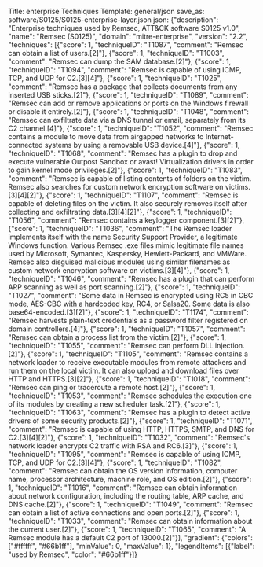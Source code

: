 Title: enterprise Techniques
Template: general/json
save_as: software/S0125/S0125-enterprise-layer.json
json: {"description": "Enterprise techniques used by Remsec, ATT&CK software S0125 v1.0", "name": "Remsec (S0125)", "domain": "mitre-enterprise", "version": "2.2", "techniques": [{"score": 1, "techniqueID": "T1087", "comment": "Remsec can obtain a list of users.[2]"}, {"score": 1, "techniqueID": "T1003", "comment": "Remsec can dump the SAM database.[2]"}, {"score": 1, "techniqueID": "T1094", "comment": "Remsec is capable of using ICMP, TCP, and UDP for C2.[3][4]"}, {"score": 1, "techniqueID": "T1025", "comment": "Remsec has a package that collects documents from any inserted USB sticks.[2]"}, {"score": 1, "techniqueID": "T1089", "comment": "Remsec can add or remove applications or ports on the Windows firewall or disable it entirely.[2]"}, {"score": 1, "techniqueID": "T1048", "comment": "Remsec can exfiltrate data via a DNS tunnel or email, separately from its C2 channel.[4]"}, {"score": 1, "techniqueID": "T1052", "comment": "Remsec contains a module to move data from airgapped networks to Internet-connected systems by using a removable USB device.[4]"}, {"score": 1, "techniqueID": "T1068", "comment": "Remsec has a plugin to drop and execute vulnerable Outpost Sandbox or avast! Virtualization drivers in order to gain kernel mode privileges.[2]"}, {"score": 1, "techniqueID": "T1083", "comment": "Remsec is capable of listing contents of folders on the victim. Remsec also searches for custom network encryption software on victims.[3][4][2]"}, {"score": 1, "techniqueID": "T1107", "comment": "Remsec is capable of deleting files on the victim. It also securely removes itself after collecting and exfiltrating data.[3][4][2]"}, {"score": 1, "techniqueID": "T1056", "comment": "Remsec contains a keylogger component.[3][2]"}, {"score": 1, "techniqueID": "T1036", "comment": "The Remsec loader implements itself with the name Security Support Provider, a legitimate Windows function. Various Remsec .exe files mimic legitimate file names used by Microsoft, Symantec, Kaspersky, Hewlett-Packard, and VMWare. Remsec also disguised malicious modules using similar filenames as custom network encryption software on victims.[3][4]"}, {"score": 1, "techniqueID": "T1046", "comment": "Remsec has a plugin that can perform ARP scanning as well as port scanning.[2]"}, {"score": 1, "techniqueID": "T1027", "comment": "Some data in Remsec is encrypted using RC5 in CBC mode, AES-CBC with a hardcoded key, RC4, or Salsa20. Some data is also base64-encoded.[3][2]"}, {"score": 1, "techniqueID": "T1174", "comment": "Remsec harvests plain-text credentials as a password filter registered on domain controllers.[4]"}, {"score": 1, "techniqueID": "T1057", "comment": "Remsec can obtain a process list from the victim.[2]"}, {"score": 1, "techniqueID": "T1055", "comment": "Remsec can perform DLL injection.[2]"}, {"score": 1, "techniqueID": "T1105", "comment": "Remsec contains a network loader to receive executable modules from remote attackers and run them on the local victim. It can also upload and download files over HTTP and HTTPS.[3][2]"}, {"score": 1, "techniqueID": "T1018", "comment": "Remsec can ping or traceroute a remote host.[2]"}, {"score": 1, "techniqueID": "T1053", "comment": "Remsec schedules the execution one of its modules by creating a new scheduler task.[2]"}, {"score": 1, "techniqueID": "T1063", "comment": "Remsec has a plugin to detect active drivers of some security products.[2]"}, {"score": 1, "techniqueID": "T1071", "comment": "Remsec is capable of using HTTP, HTTPS, SMTP, and DNS for C2.[3][4][2]"}, {"score": 1, "techniqueID": "T1032", "comment": "Remsec's network loader encrypts C2 traffic with RSA and RC6.[3]"}, {"score": 1, "techniqueID": "T1095", "comment": "Remsec is capable of using ICMP, TCP, and UDP for C2.[3][4]"}, {"score": 1, "techniqueID": "T1082", "comment": "Remsec can obtain the OS version information, computer name, processor architecture, machine role, and OS edition.[2]"}, {"score": 1, "techniqueID": "T1016", "comment": "Remsec can obtain information about network configuration, including the routing table, ARP cache, and DNS cache.[2]"}, {"score": 1, "techniqueID": "T1049", "comment": "Remsec can obtain a list of active connections and open ports.[2]"}, {"score": 1, "techniqueID": "T1033", "comment": "Remsec can obtain information about the current user.[2]"}, {"score": 1, "techniqueID": "T1065", "comment": "A Remsec module has a default C2 port of 13000.[2]"}], "gradient": {"colors": ["#ffffff", "#66b1ff"], "minValue": 0, "maxValue": 1}, "legendItems": [{"label": "used by Remsec", "color": "#66b1ff"}]}